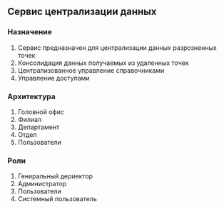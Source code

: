 ## Сервис централизации данных

### Назначение  
1. Сервис предназначен для централизации данных разрозненных точек
2. Консолидация данных получаемых из удаленных точек
3. Централизованное управление справочниками
4. Управление доступами 

### Архитектура
1. Головной офис 
2. Филиал
3. Департамент
4. Отдел
5. Пользователи

### Роли
1. Гениральный дериектор
2. Администратор
3. Пользователи
4. Системный пользователь

